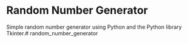 # Random Number Generator

Simple random number generator using Python and the Python library Tkinter.# random_number_generator
